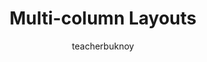 ---
title: Multi-column Layouts
description: Sa video na ito, samahan si Francis na tingnan kung saan at paano ginagamit ang CSS Multi-column layout.
author: teacherbuknoy
link: 
  label: Panoorin sa YouTube
  url: https://youtu.be/L7Zp1n6IoCk
images:
  identifier: cover
  baseFolder: videos/multi-column-layouts/
  defaultImageSource: videos/multi-column-layouts/cover.jpg
tags:
  - css
  - layout
  - graphic design
---
